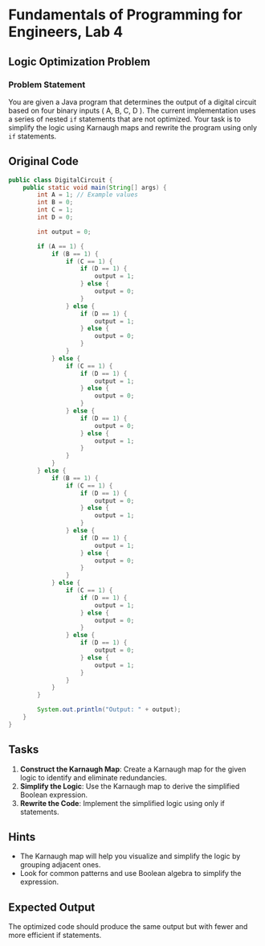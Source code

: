 # Fundamentals of Programming for Engineers, Lab 4

## Logic Optimization Problem

### Problem Statement

You are given a Java program that determines the output of a digital circuit 
based on four binary inputs \( A, B, C, D \). The current implementation uses 
a series of nested `if` statements that are not optimized. Your task is to 
simplify the logic using Karnaugh maps and rewrite the program using only `if` 
statements.

## Original Code

```java
public class DigitalCircuit {
    public static void main(String[] args) {
        int A = 1; // Example values
        int B = 0;
        int C = 1;
        int D = 0;

        int output = 0;

        if (A == 1) {
            if (B == 1) {
                if (C == 1) {
                    if (D == 1) {
                        output = 1;
                    } else {
                        output = 0;
                    }
                } else {
                    if (D == 1) {
                        output = 1;
                    } else {
                        output = 0;
                    }
                }
            } else {
                if (C == 1) {
                    if (D == 1) {
                        output = 1;
                    } else {
                        output = 0;
                    }
                } else {
                    if (D == 1) {
                        output = 0;
                    } else {
                        output = 1;
                    }
                }
            }
        } else {
            if (B == 1) {
                if (C == 1) {
                    if (D == 1) {
                        output = 0;
                    } else {
                        output = 1;
                    }
                } else {
                    if (D == 1) {
                        output = 1;
                    } else {
                        output = 0;
                    }
                }
            } else {
                if (C == 1) {
                    if (D == 1) {
                        output = 1;
                    } else {
                        output = 0;
                    }
                } else {
                    if (D == 1) {
                        output = 0;
                    } else {
                        output = 1;
                    }
                }
            }
        }

        System.out.println("Output: " + output);
    }
}
```

## Tasks

1. **Construct the Karnaugh Map**: Create a Karnaugh map for the given logic to 
identify and eliminate redundancies.
2. **Simplify the Logic**: Use the Karnaugh map to derive the simplified 
Boolean expression.
3. **Rewrite the Code**: Implement the simplified logic using only if 
statements.

## Hints

- The Karnaugh map will help you visualize and simplify the logic by grouping 
adjacent ones.
- Look for common patterns and use Boolean algebra to simplify the expression.

## Expected Output

The optimized code should produce the same output but with fewer and more 
efficient if statements.

